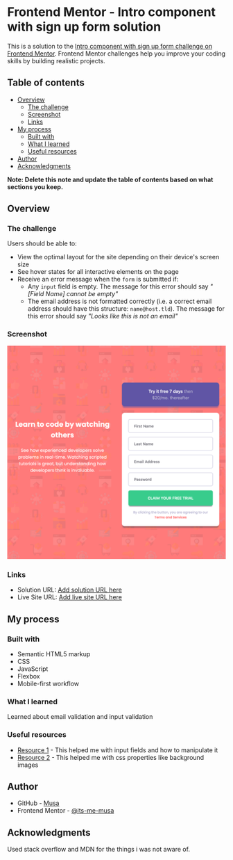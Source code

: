 # Frontend Mentor - Intro component with sign up form solution

This is a solution to the [Intro component with sign up form challenge on Frontend Mentor](https://www.frontendmentor.io/challenges/intro-component-with-signup-form-5cf91bd49edda32581d28fd1). Frontend Mentor challenges help you improve your coding skills by building realistic projects. 

## Table of contents

- [Overview](#overview)
  - [The challenge](#the-challenge)
  - [Screenshot](#screenshot)
  - [Links](#links)
- [My process](#my-process)
  - [Built with](#built-with)
  - [What I learned](#what-i-learned)
  - [Useful resources](#useful-resources)
- [Author](#author)
- [Acknowledgments](#acknowledgments)

**Note: Delete this note and update the table of contents based on what sections you keep.**

## Overview

### The challenge

Users should be able to:

- View the optimal layout for the site depending on their device's screen size
- See hover states for all interactive elements on the page
- Receive an error message when the `form` is submitted if:
  - Any `input` field is empty. The message for this error should say *"[Field Name] cannot be empty"*
  - The email address is not formatted correctly (i.e. a correct email address should have this structure: `name@host.tld`). The message for this error should say *"Looks like this is not an email"*

### Screenshot

![](./images/screenshot.png)

### Links
- Solution URL: [Add solution URL here](https://github.com/its-me-musa/intro-component-with-signup-form-master)
- Live Site URL: [Add live site URL here](https://angry-golick-98bf7a.netlify.app)

## My process

### Built with

- Semantic HTML5 markup
- CSS
- JavaScript
- Flexbox
- Mobile-first workflow

### What I learned
Learned about email validation and input validation


### Useful resources

- [Resource 1](https://stackoverflow.com) - This helped me with input fields and how to manipulate it
- [Resource 2](https://developer.mozilla.org/en-US/) - This helped me with css properties like background images



## Author

- GitHub - [Musa](https://github.com/its-me-musa)
- Frontend Mentor - [@its-me-musa](https://www.frontendmentor.io/profile/its-me-musa)

## Acknowledgments
Used stack overflow and MDN for the things i was not aware of.